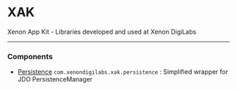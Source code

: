 # XAK
Xenon App Kit - Libraries developed and used at Xenon DigiLabs

--------------------------------------------------------------

### Components

* [Persistence](persistence/)
  `com.xenondigilabs.xak.persistence` : Simplified wrapper for JDO PersistenceManager
